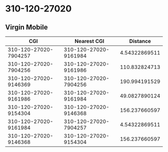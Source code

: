 # 310-120-27020
## Virgin Mobile


| CGI | Nearest CGI | Distance |
|-----|-------------|----------|
| 310-120-27020-7904257 | 310-120-27020-9161984 | 4.54322869511 |
| 310-120-27020-7904256 | 310-120-27020-9161986 | 110.832824713 |
| 310-120-27020-9146369 | 310-120-27020-7904256 | 190.994191529 |
| 310-120-27020-9161986 | 310-120-27020-9161984 | 49.0827890124 |
| 310-120-27020-9154304 | 310-120-27020-9146368 | 156.237660597 |
| 310-120-27020-9161984 | 310-120-27020-7904257 | 4.54322869511 |
| 310-120-27020-9146368 | 310-120-27020-9154304 | 156.237660597 |
